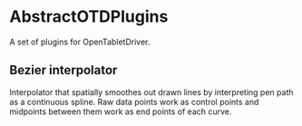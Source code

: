 # AbstractOTDPlugins
A set of plugins for OpenTabletDriver.

## Bezier interpolator
Interpolator that spatially smoothes out drawn lines by interpreting pen path as a continuous spline. Raw data points work as control points and midpoints between them work as end points of each curve. 

